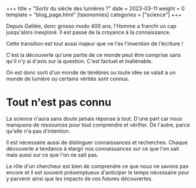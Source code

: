 +++
title = "Sortir du siècle des lumières ?"
date = 2023-03-11
weight = 0
template = "blog_page.html"
[taxonomies]
categories = ["science"]
+++

Depuis Galilée, donc grosso modo 400 ans, l'Homme a franchi un cap jusqu'alors inexploré.
Il est passé de la croyance à la connaissance.

Cette transition est tout aussi majeur que ne l'es l'invention de l'écriture !

C'est la découverte qu'une partie de ce monde peut être comprise sans qu'il n'y ai d'avis sur la question.
C'est factuel et inaliénable.

On est donc sorti d'un monde de ténèbres ou toute idée se valait à un monde de lumière ou certains vérités sont connus.

# Tout n'est pas connu

La science n'aura sans doute jamais réponse à tout.
D'une part car nous manquons de ressources pour tout comprendre et vérifier.
De l'autre, parce qu'elle n'a pas d'intention.

Il est nécessaire aussi de distinguer connaissances et recherches.
Chaque découverte a tendance à élargir nos connaissances sur ce que l'on sait mais aussi sur ce que l'on ne sait pas.

Le rôle d'un chercheur est bien de comprendre ce que nous ne savons pas encore et il est souvent présemptueux d'anticiper le temps nécessaire pour y parvenir ainsi que les impacts de ces futures découvertes.

# 

